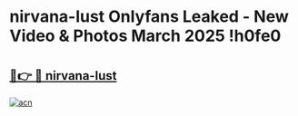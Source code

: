 # nirvana-lust Onlyfans Leaked - New Video & Photos March 2025 !h0fe0

# <h2><a href="https://smizy4.iuczelnia.edu.pl?title=nirvana-lust&ref=h0fe0">🔗👉 🔴 nirvana-lust</a></h2>

[![acn](https://github.com/user-attachments/assets/0f9c940e-d8b0-45ae-aac7-cd30a18b3e1c)](https://smizy4.iuczelnia.edu.pl?title=nirvana-lust&ref=h0fe0)

